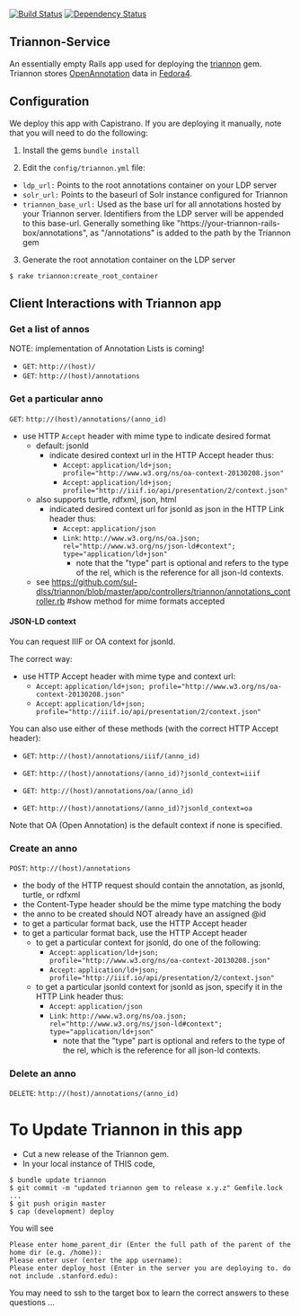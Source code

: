 [![Build Status](https://travis-ci.org/sul-dlss/triannon-service.svg?branch=master)](https://travis-ci.org/sul-dlss/triannon-service) [![Dependency Status](https://gemnasium.com/sul-dlss/triannon.svg)](https://gemnasium.com/sul-dlss/triannon)

## Triannon-Service

An essentially empty Rails app used for deploying the [triannon](https://github.com/sul-dlss/triannon) gem.  Triannon stores [OpenAnnotation](http://www.openannotation.org/) data in [Fedora4](http://fcrepo.org/).

## Configuration

We deploy this app with Capistrano.  If you are deploying it manually, note that you will need to do the following:
1. Install the gems
`bundle install`

2. Edit the `config/triannon.yml` file:
* `ldp_url:` Points to the root annotations container on your LDP server
* `solr_url:` Points to the baseurl of Solr instance configured for Triannon
* `triannon_base_url:` Used as the base url for all annotations hosted by your Triannon server.  Identifiers from the LDP server will be appended to this base-url. Generally something like "https://your-triannon-rails-box/annotations", as "/annotations" is added to the path by the Triannon gem

3. Generate the root annotation container on the LDP server
```console
$ rake triannon:create_root_container
```

## Client Interactions with Triannon app

### Get a list of annos
NOTE:  implementation of Annotation Lists is coming!
* `GET`: `http://(host)/`
* `GET`: `http://(host)/annotations`

### Get a particular anno
`GET`: `http://(host)/annotations/(anno_id)`

* use HTTP `Accept` header with mime type to indicate desired format
  * default:  jsonld
    * indicate desired context url in the HTTP Accept header thus:
      * `Accept`: `application/ld+json; profile="http://www.w3.org/ns/oa-context-20130208.json"`
	  * `Accept`: `application/ld+json; profile="http://iiif.io/api/presentation/2/context.json"`
  * also supports turtle, rdfxml, json, html
    * indicated desired context url for jsonld as json in the HTTP Link header thus:
      * `Accept`: `application/json`
      * `Link`: `http://www.w3.org/ns/oa.json; rel="http://www.w3.org/ns/json-ld#context"; type="application/ld+json"`
        * note that the "type" part is optional and refers to the type of the rel, which is the reference for all json-ld contexts.
  * see https://github.com/sul-dlss/triannon/blob/master/app/controllers/triannon/annotations_controller.rb #show method for mime formats accepted

#### JSON-LD context
You can request IIIF or OA context for jsonld.

The correct way:
* use HTTP Accept header with mime type and context url:
  * `Accept`: `application/ld+json; profile="http://www.w3.org/ns/oa-context-20130208.json"`
  * `Accept`: `application/ld+json; profile="http://iiif.io/api/presentation/2/context.json"`

You can also use either of these methods (with the correct HTTP Accept header):

* `GET`: `http://(host)/annotations/iiif/(anno_id)`
* `GET`: `http://(host)/annotations/(anno_id)?jsonld_context=iiif`

* `GET`:` http://(host)/annotations/oa/(anno_id)`
* `GET`: `http://(host)/annotations/(anno_id)?jsonld_context=oa`

Note that OA (Open Annotation) is the default context if none is specified.

### Create an anno
`POST`: `http://(host)/annotations`
* the body of the HTTP request should contain the annotation, as jsonld, turtle, or rdfxml
* the Content-Type header should be the mime type matching the body
* the anno to be created should NOT already have an assigned @id
* to get a particular format back, use the HTTP Accept header
* to get a particular format back, use the HTTP Accept header
  * to get a particular context for jsonld, do one of the following:
    * `Accept`: `application/ld+json; profile="http://www.w3.org/ns/oa-context-20130208.json"`
    * `Accept`: `application/ld+json; profile="http://iiif.io/api/presentation/2/context.json"`
  * to get a particular jsonld context for jsonld as json, specify it in the HTTP Link header thus:
    * `Accept`: `application/json`
    * `Link`: `http://www.w3.org/ns/oa.json; rel="http://www.w3.org/ns/json-ld#context"; type="application/ld+json"`
      * note that the "type" part is optional and refers to the type of the rel, which is the reference for all json-ld contexts.

### Delete an anno
`DELETE`: `http://(host)/annotations/(anno_id)`


# To Update Triannon in this app
* Cut a new release of the Triannon gem.
* In your local instance of THIS code,
```console
$ bundle update triannon
$ git commit -m "updated triannon gem to release x.y.z" Gemfile.lock ...
$ git push origin master
$ cap (development) deploy
```

You will see

```console
Please enter home_parent_dir (Enter the full path of the parent of the home dir (e.g. /home)):
Please enter user (enter the app username):
Please enter deploy_host (Enter in the server you are deploying to. do not include .stanford.edu):
```

You may need to ssh to the target box to learn the correct answers to these questions ...
